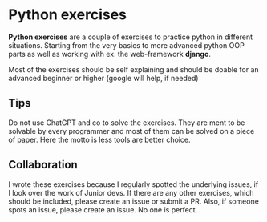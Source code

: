 # Python exercises
**Python exercises** are a couple of exercises to practice python in different situations.
Starting from the very basics to more advanced python OOP parts as well as
working with ex. the web-framework **django**.

Most of the exercises should be self explaining and should be doable for an advanced beginner or higher (google will help, if needed)


## Tips
Do not use ChatGPT and co to solve the exercises. They are ment to be solvable by every programmer and
most of them can be solved on a piece of paper. Here the motto is less tools are better choice.


## Collaboration
I wrote these exercises because I regularly spotted the underlying issues, if I look over the work of Junior devs.
If there are any other exercises, which should be included, please create an issue or submit a PR. 
Also, if someone spots an issue, please create an issue. No one is perfect.